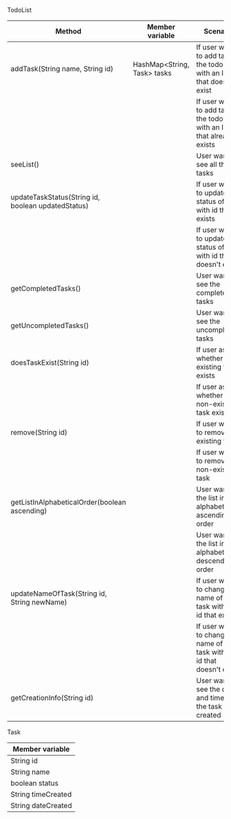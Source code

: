 
TodoList

| Method                                             | Member variable             | Scenario                                                                  | Output                                        |
|----------------------------------------------------|-----------------------------|---------------------------------------------------------------------------|-----------------------------------------------|
| addTask(String name, String id)                    | HashMap<String, Task> tasks | If user wants to add task to the todo list with an ID that doesn't exist  | true                                          |
|                                                    |                             | If user wants to add task to the todo list with an ID that already exists | false                                         |
| seeList()                                          |                             | User wants to see all the tasks                                           | The todo list as a string                     |
| updateTaskStatus(String id, boolean updatedStatus) |                             | If user wants to update status of task with id that exists                | true                                          |
|                                                    |                             | If user wants to update status of task with id that doesn't exist         | false                                         |
| getCompletedTasks()                                |                             | User wants to see the completed tasks                                     | list of the completed tasks                   |
| getUncompletedTasks()                              |                             | User wants to see the uncompleted tasks                                   | list of the uncompleted tasks                 |
| doesTaskExist(String id)                           |                             | If user asks whether an existing task exists                              | "The task exists!"                            |
|                                                    |                             | If user asks whether a non-existing task exists                           | "The task doesn't exist!"                     |
| remove(String id)                                  |                             | If user wants to remove existing task                                     | true                                          |
|                                                    |                             | If user wants to remove non-existing task                                 | false                                         |
| getListInAlphabeticalOrder(boolean ascending)      |                             | User wants the list in alphabetically ascending order                     | the list in alphabetically ascending order    |
|                                                    |                             | User wants the list in alphabetically descending order                    | the list in alphabetically descending order   |                          |
| updateNameOfTask(String id, String newName)        |                             | If user wants to change the name of a task with an id that exists         | true                                          |
|                                                    |                             | If user wants to change the name of a task with an id that doesn't exist  | false                                         |
| getCreationInfo(String id)                         |                             | User wants to see the date and time that the task was created             | String of time and date when task was created |

Task

| Member variable    |
|--------------------|
| String id          |
| String name        |
| boolean status     |
| String timeCreated |
| String dateCreated |
